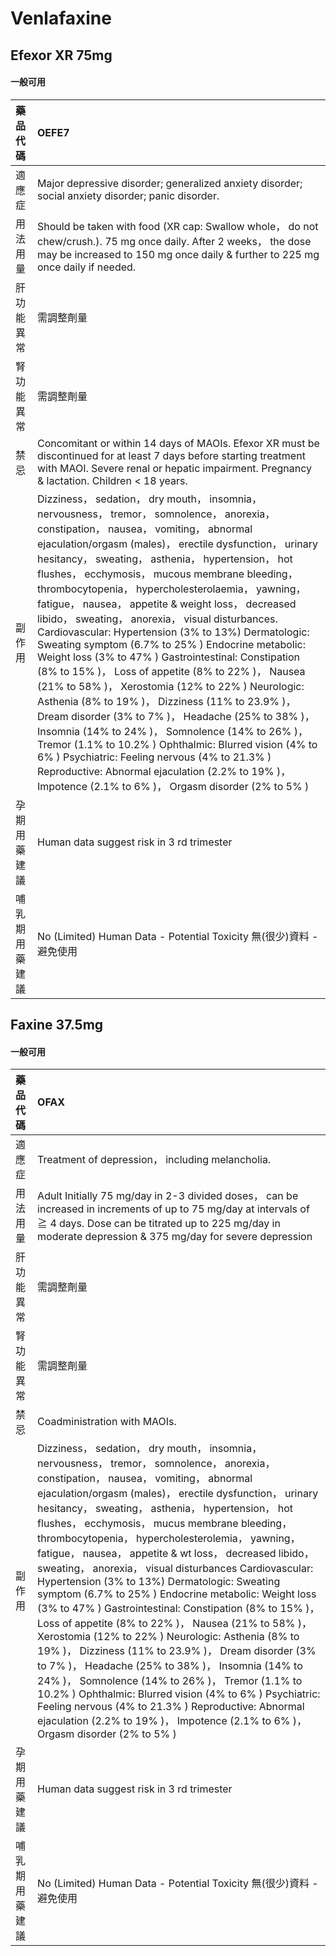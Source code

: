 # Venlafaxine

## Efexor XR 75mg

#### 一般可用

| 藥品代碼       | OEFE7                                                                                                                                                                                                                                                                                                                                                                                                                                                                                                                                                                                                                                                                                                                                                                                                                                                                                                                                                                                                                                                                                                                                        |
|:---------------|:---------------------------------------------------------------------------------------------------------------------------------------------------------------------------------------------------------------------------------------------------------------------------------------------------------------------------------------------------------------------------------------------------------------------------------------------------------------------------------------------------------------------------------------------------------------------------------------------------------------------------------------------------------------------------------------------------------------------------------------------------------------------------------------------------------------------------------------------------------------------------------------------------------------------------------------------------------------------------------------------------------------------------------------------------------------------------------------------------------------------------------------------|
| 適應症         | Major depressive disorder; generalized anxiety disorder; social anxiety disorder; panic disorder.                                                                                                                                                                                                                                                                                                                                                                                                                                                                                                                                                                                                                                                                                                                                                                                                                                                                                                                                                                                                                                            |
| 用法用量       | Should be taken with food (XR cap: Swallow whole， do not chew/crush.). 75 mg once daily. After 2 weeks， the dose may be increased to 150 mg once daily & further to 225 mg once daily if needed.                                                                                                                                                                                                                                                                                                                                                                                                                                                                                                                                                                                                                                                                                                                                                                                                                                                                                                                                           |
| 肝功能異常     | 需調整劑量                                                                                                                                                                                                                                                                                                                                                                                                                                                                                                                                                                                                                                                                                                                                                                                                                                                                                                                                                                                                                                                                                                                                   |
| 腎功能異常     | 需調整劑量                                                                                                                                                                                                                                                                                                                                                                                                                                                                                                                                                                                                                                                                                                                                                                                                                                                                                                                                                                                                                                                                                                                                   |
| 禁忌           | Concomitant or within 14 days of MAOIs. Efexor XR must be discontinued for at least 7 days before starting treatment with MAOI. Severe renal or hepatic impairment. Pregnancy & lactation. Children < 18 years.                                                                                                                                                                                                                                                                                                                                                                                                                                                                                                                                                                                                                                                                                                                                                                                                                                                                                                                              |
| 副作用         | Dizziness， sedation， dry mouth， insomnia， nervousness， tremor， somnolence， anorexia， constipation， nausea， vomiting， abnormal ejaculation/orgasm (males)， erectile dysfunction， urinary hesitancy， sweating， asthenia， hypertension， hot flushes， ecchymosis， mucous membrane bleeding， thrombocytopenia， hypercholesterolaemia， yawning， fatigue， nausea， appetite & weight loss， decreased libido， sweating， anorexia， visual disturbances. Cardiovascular: Hypertension (3% to 13%) Dermatologic: Sweating symptom (6.7% to 25% ) Endocrine metabolic: Weight loss (3% to 47% ) Gastrointestinal: Constipation (8% to 15% )， Loss of appetite (8% to 22% )， Nausea (21% to 58% )， Xerostomia (12% to 22% ) Neurologic: Asthenia (8% to 19% )， Dizziness (11% to 23.9% )， Dream disorder (3% to 7% )， Headache (25% to 38% )， Insomnia (14% to 24% )， Somnolence (14% to 26% )， Tremor (1.1% to 10.2% ) Ophthalmic: Blurred vision (4% to 6% ) Psychiatric: Feeling nervous (4% to 21.3% ) Reproductive: Abnormal ejaculation (2.2% to 19% )， Impotence (2.1% to 6% )， Orgasm disorder (2% to 5% ) |
| 孕期用藥建議   | Human data suggest risk in 3 rd trimester                                                                                                                                                                                                                                                                                                                                                                                                                                                                                                                                                                                                                                                                                                                                                                                                                                                                                                                                                                                                                                                                                                    |
| 哺乳期用藥建議 | No (Limited) Human Data - Potential Toxicity 無(很少)資料 - 避免使用                                                                                                                                                                                                                                                                                                                                                                                                                                                                                                                                                                                                                                                                                                                                                                                                                                                                                                                                                                                                                                                                         |

## Faxine 37.5mg

#### 一般可用

| 藥品代碼       | OFAX                                                                                                                                                                                                                                                                                                                                                                                                                                                                                                                                                                                                                                                                                                                                                                                                                                                                                                                                                                                                                                                                                                                                  |
|:---------------|:--------------------------------------------------------------------------------------------------------------------------------------------------------------------------------------------------------------------------------------------------------------------------------------------------------------------------------------------------------------------------------------------------------------------------------------------------------------------------------------------------------------------------------------------------------------------------------------------------------------------------------------------------------------------------------------------------------------------------------------------------------------------------------------------------------------------------------------------------------------------------------------------------------------------------------------------------------------------------------------------------------------------------------------------------------------------------------------------------------------------------------------|
| 適應症         | Treatment of depression， including melancholia.                                                                                                                                                                                                                                                                                                                                                                                                                                                                                                                                                                                                                                                                                                                                                                                                                                                                                                                                                                                                                                                                                      |
| 用法用量       | Adult Initially 75 mg/day in 2-3 divided doses， can be increased in increments of up to 75 mg/day at intervals of ≧ 4 days. Dose can be titrated up to 225 mg/day in moderate depression & 375 mg/day for severe depression                                                                                                                                                                                                                                                                                                                                                                                                                                                                                                                                                                                                                                                                                                                                                                                                                                                                                                          |
| 肝功能異常     | 需調整劑量                                                                                                                                                                                                                                                                                                                                                                                                                                                                                                                                                                                                                                                                                                                                                                                                                                                                                                                                                                                                                                                                                                                            |
| 腎功能異常     | 需調整劑量                                                                                                                                                                                                                                                                                                                                                                                                                                                                                                                                                                                                                                                                                                                                                                                                                                                                                                                                                                                                                                                                                                                            |
| 禁忌           | Coadministration with MAOIs.                                                                                                                                                                                                                                                                                                                                                                                                                                                                                                                                                                                                                                                                                                                                                                                                                                                                                                                                                                                                                                                                                                          |
| 副作用         | Dizziness， sedation， dry mouth， insomnia， nervousness， tremor， somnolence， anorexia， constipation， nausea， vomiting， abnormal ejaculation/orgasm (males)， erectile dysfunction， urinary hesitancy， sweating， asthenia， hypertension， hot flushes， ecchymosis， mucus membrane bleeding， thrombocytopenia， hypercholesterolemia， yawning， fatigue， nausea， appetite & wt loss， decreased libido， sweating， anorexia， visual disturbances Cardiovascular: Hypertension (3% to 13%) Dermatologic: Sweating symptom (6.7% to 25% ) Endocrine metabolic: Weight loss (3% to 47% ) Gastrointestinal: Constipation (8% to 15% )， Loss of appetite (8% to 22% )， Nausea (21% to 58% )， Xerostomia (12% to 22% ) Neurologic: Asthenia (8% to 19% )， Dizziness (11% to 23.9% )， Dream disorder (3% to 7% )， Headache (25% to 38% )， Insomnia (14% to 24% )， Somnolence (14% to 26% )， Tremor (1.1% to 10.2% ) Ophthalmic: Blurred vision (4% to 6% ) Psychiatric: Feeling nervous (4% to 21.3% ) Reproductive: Abnormal ejaculation (2.2% to 19% )， Impotence (2.1% to 6% )， Orgasm disorder (2% to 5% ) |
| 孕期用藥建議   | Human data suggest risk in 3 rd trimester                                                                                                                                                                                                                                                                                                                                                                                                                                                                                                                                                                                                                                                                                                                                                                                                                                                                                                                                                                                                                                                                                             |
| 哺乳期用藥建議 | No (Limited) Human Data - Potential Toxicity 無(很少)資料 - 避免使用                                                                                                                                                                                                                                                                                                                                                                                                                                                                                                                                                                                                                                                                                                                                                                                                                                                                                                                                                                                                                                                                  |

